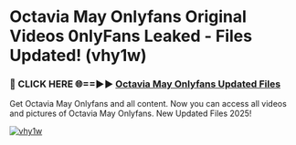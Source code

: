 # Octavia May Onlyfans Original Videos 0nlyFans Leaked - Files Updated! (vhy1w)

<h3>🔴 CLICK HERE 🌐==►► <a href="https://tinyurl.com/2jnfzry5" rel="nofollow">Octavia May Onlyfans Updated Files</a></h3>

Get Octavia May Onlyfans and all content. Now you can access all videos and pictures of Octavia May Onlyfans. New Updated Files 2025!

[![vhy1w](https://i.imgur.com/GyGTBgg.gif)](https://tinyurl.com/2jnfzry5)
